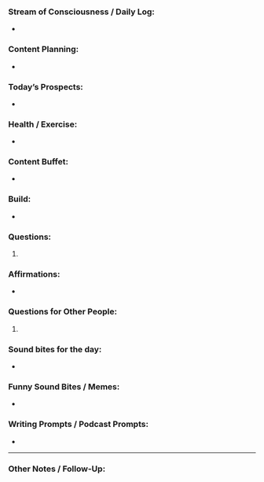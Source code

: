 ### Stream of Consciousness / Daily Log:
- 



### Content Planning:
- 



### Today’s Prospects:
- 



### Health / Exercise:
- 



### Content Buffet:
- 



### Build:
- 



### Questions:
1. 



### Affirmations:
- 


### Questions for Other People:
1.  



### Sound bites for the day:
- 



### Funny Sound Bites / Memes:
- 



### Writing Prompts / Podcast Prompts:
- 

---

### Other Notes / Follow-Up:
